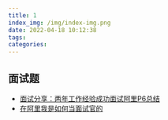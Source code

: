 ```yaml
---
title: 1
index_img: /img/index-img.png
date: 2022-04-18 10:12:38
tags:
categories:
---
```


## 面试题

- [面试分享：两年工作经验成功面试阿里P6总结](https://juejin.cn/post/6844903928442667015)
- [在阿里我是如何当面试官的](https://juejin.cn/post/6844904093425598471#heading-39)
